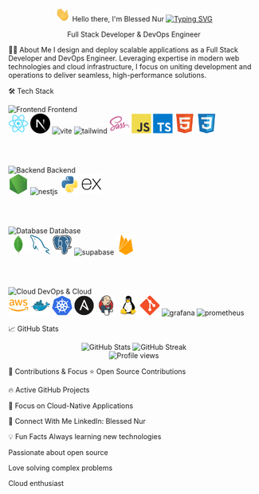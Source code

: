<div align="center">

<img src="https://raw.githubusercontent.com/ABSphreak/ABSphreak/master/gifs/Hi.gif" width="30px"/> Hello there, I'm Blessed Nur
<a href="https://git.io/typing-svg"><img src="https://readme-typing-svg.herokuapp.com?font=Fira+Code&size=20&duration=3000&pause=1000&center=true&vCenter=true&width=435&lines=A+Full+Stack+Developer;An+Expert+in+DevOps;A+Tech+Enthusiast" alt="Typing SVG" /></a>

Full Stack Developer & DevOps Engineer
</div>

:man_technologist: About Me
I design and deploy scalable applications as a Full Stack Developer and DevOps Engineer. Leveraging expertise in modern web technologies and cloud infrastructure, I focus on uniting development and operations to deliver seamless, high-performance solutions.

:hammer_and_wrench: Tech Stack
<p align="center">

<img src="https://raw.githubusercontent.com/Tarikul-Islam-Anik/Animated-Fluent-Emojis/master/Emojis/Objects/Desktop%20Computer.png" alt="Frontend" width="25" height="25" /> Frontend
<br />
<img src="https://raw.githubusercontent.com/devicons/devicon/master/icons/react/react-original.svg" alt="react" width="40" height="40"/>
<img src="https://raw.githubusercontent.com/devicons/devicon/master/icons/nextjs/nextjs-original.svg" alt="nextjs" width="40" height="40"/>
<img src="https://raw.githubusercontent.com/vitejs/vite/main/docs/public/logo.svg" alt="vite" width="40" height="40"/>
<img src="https://www.vectorlogo.zone/logos/tailwindcss/tailwindcss-icon.svg" alt="tailwind" width="40" height="40"/>
<img src="https://raw.githubusercontent.com/devicons/devicon/master/icons/sass/sass-original.svg" alt="sass" width="40" height="40"/>
<img src="https://raw.githubusercontent.com/devicons/devicon/master/icons/javascript/javascript-original.svg" alt="javascript" width="40" height="40"/>
<img src="https://raw.githubusercontent.com/devicons/devicon/master/icons/typescript/typescript-original.svg" alt="typescript" width="40" height="40"/>
<img src="https://raw.githubusercontent.com/devicons/devicon/master/icons/html5/html5-original.svg" alt="html5" width="40" height="40"/>
<img src="https://raw.githubusercontent.com/devicons/devicon/master/icons/css3/css3-original.svg" alt="css3" width="40" height="40"/>

<br /><br />

<img src="https://raw.githubusercontent.com/Tarikul-Islam-Anik/Animated-Fluent-Emojis/master/Emojis/Objects/Gear.png" alt="Backend" width="25" height="25" /> Backend
<br />
<img src="https://raw.githubusercontent.com/devicons/devicon/master/icons/nodejs/nodejs-original.svg" alt="nodejs" width="40" height="40"/>
<img src="https://nestjs.com/img/logo-small.svg" alt="nestjs" width="40" height="40"/>
<img src="https://raw.githubusercontent.com/devicons/devicon/master/icons/python/python-original.svg" alt="python" width="40" height="40"/>
<img src="https://raw.githubusercontent.com/devicons/devicon/master/icons/express/express-original.svg" alt="express" width="40" height="40"/>

<br /><br />

<img src="https://raw.githubusercontent.com/Tarikul-Islam-Anik/Animated-Fluent-Emojis/master/Emojis/Objects/Card%20File%20Box.png" alt="Database" width="25" height="25" /> Database
<br />
<img src="https://raw.githubusercontent.com/devicons/devicon/master/icons/mongodb/mongodb-original.svg" alt="mongodb" width="40" height="40"/>
<img src="https://raw.githubusercontent.com/devicons/devicon/master/icons/mysql/mysql-original.svg" alt="mysql" width="40" height="40"/>
<img src="https://raw.githubusercontent.com/devicons/devicon/master/icons/postgresql/postgresql-original.svg" alt="postgresql" width="40" height="40"/>
<img src="https://www.vectorlogo.zone/logos/supabase/supabase-icon.svg" alt="supabase" width="40" height="40"/>
<img src="https://raw.githubusercontent.com/devicons/devicon/master/icons/firebase/firebase-plain.svg" alt="firebase" width="40" height="40"/>

<br /><br />

<img src="https://raw.githubusercontent.com/Tarikul-Islam-Anik/Microsoft-Teams-Animated-Emojis/master/Emojis/Travel%20and%20places/Cloud.png" alt="Cloud" width="25" height="25" /> DevOps & Cloud
<br />
<img src="https://raw.githubusercontent.com/devicons/devicon/master/icons/amazonwebservices/amazonwebservices-plain-wordmark.svg" alt="aws" width="40" height="40"/>
<img src="https://raw.githubusercontent.com/devicons/devicon/master/icons/docker/docker-original.svg" alt="docker" width="40" height="40"/>
<img src="https://raw.githubusercontent.com/devicons/devicon/master/icons/kubernetes/kubernetes-plain.svg" alt="kubernetes" width="40" height="40"/>
<img src="https://raw.githubusercontent.com/devicons/devicon/master/icons/ansible/ansible-original.svg" alt="ansible" width="40" height="40"/>
<img src="https://raw.githubusercontent.com/devicons/devicon/master/icons/jenkins/jenkins-original.svg" alt="jenkins" width="40" height="40"/>
<img src="https://raw.githubusercontent.com/devicons/devicon/master/icons/linux/linux-original.svg" alt="linux" width="40" height="40"/>
<img src="https://raw.githubusercontent.com/devicons/devicon/master/icons/git/git-original.svg" alt="git" width="40" height="40"/>
<img src="https://www.vectorlogo.zone/logos/grafana/grafana-icon.svg" alt="grafana" width="40" height="40"/>
<img src="https://www.vectorlogo.zone/logos/prometheusio/prometheusio-icon.svg" alt="prometheus" width="40" height="40"/>

</p>

:chart_with_upwards_trend: GitHub Stats
<div align="center">
<img src="https://github-readme-stats.vercel.app/api?username=BlessedNur&show_icons=true&theme=radical&hide_border=true" alt="GitHub Stats" />
<img src="https://github-readme-streak-stats.herokuapp.com/?user=BlessedNur&theme=radical&hide_border=true" alt="GitHub Streak" />
</div>

<div align="center">
<img src="https://komarev.com/ghpvc/?username=BlessedNur&color=blue" alt="Profile views" />
</div>

:star2: Contributions & Focus
⭐ Open Source Contributions

🔥 Active GitHub Projects

🎯 Focus on Cloud-Native Applications

:handshake: Connect With Me
LinkedIn: Blessed Nur

:bulb: Fun Facts
Always learning new technologies

Passionate about open source

Love solving complex problems

Cloud enthusiast
